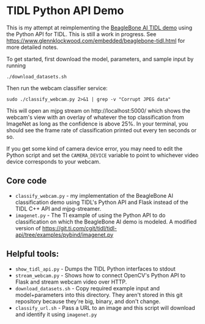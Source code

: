 # TIDL Python API Demo

This is my attempt at reimplementing the [BeagleBone AI TIDL demo][] using the
Python API for TIDL.  This is still a work in progress.  See
<https://www.glennklockwood.com/embedded/beaglebone-tidl.html> for more
detailed notes.

To get started, first download the model, parameters, and sample input by
running

    ./download_datasets.sh

Then run the webcam classifier service:

    sudo ./classify_webcam.py 2>&1 | grep -v "Corrupt JPEG data"

This will open an mjpg stream on http://localhost:5000/ which shows the webcam's
view with an overlay of whatever the top classification from ImageNet as long as
the confidence is above 25%.  In your terminal, you should see the frame rate
of classification printed out every ten seconds or so.

If you get some kind of camera device error, you may need to edit the Python
script and set the `CAMERA_DEVICE` variable to point to whichever video device
corresponds to your webcam.

## Core code

- `classify_webcam.py` - my implementation of the BeagleBone AI classification
  demo using TIDL's Python API and Flask instead of the TIDL C++ API and
  mjpg-streamer.
- `imagenet.py` - The TI example of using the Python API to do classification on
  which the BeagleBone AI demo is modeled.  A modified version of
  <https://git.ti.com/cgit/tidl/tidl-api/tree/examples/pybind/imagenet.py>

## Helpful tools:

- `show_tidl_api.py` - Dumps the TIDL Python interfaces to stdout
- `stream_webcam.py` - Shows how to connect OpenCV's Python API to Flask and
  stream webcam video over HTTP.
- `download_datasets.sh` - Copy required example input and model+parameters into
  this directory.  They aren't stored in this git repository because they're
  big, binary, and don't change.
- `classify_url.sh` - Pass a URL to an image and this script will download and
  identify it using `imagenet.py`

[BeagleBone AI TIDL demo]: https://github.com/glennklockwood/beaglebone-ai/blob/main/classification/classification.cpp

